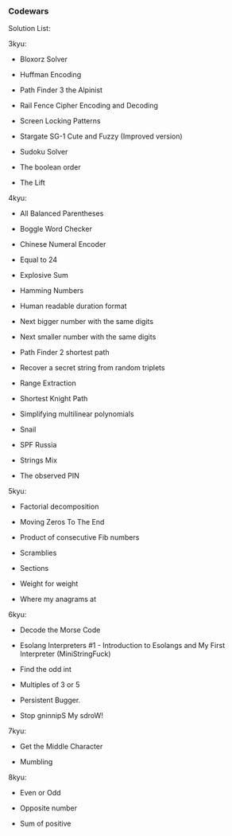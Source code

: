 ### Codewars

Solution List:

3kyu:

- Bloxorz Solver

- Huffman Encoding

- Path Finder 3 the Alpinist

- Rail Fence Cipher Encoding and Decoding

- Screen Locking Patterns

- Stargate SG-1 Cute and Fuzzy (Improved version)

- Sudoku Solver

- The boolean order

- The Lift

4kyu:

- All Balanced Parentheses

- Boggle Word Checker

- Chinese Numeral Encoder

- Equal to 24
  
- Explosive Sum

- Hamming Numbers

- Human readable duration format
  
- Next bigger number with the same digits

- Next smaller number with the same digits

- Path Finder 2 shortest path

- Recover a secret string from random triplets

- Range Extraction

- Shortest Knight Path

- Simplifying multilinear polynomials

- Snail
  
- SPF Russia
  
- Strings Mix

- The observed PIN


5kyu:

- Factorial decomposition

- Moving Zeros To The End

- Product of consecutive Fib numbers

- Scramblies

- Sections

- Weight for weight

- Where my anagrams at

6kyu:

- Decode the Morse Code
  
- Esolang Interpreters #1 - Introduction to Esolangs and My First Interpreter (MiniStringFuck)

- Find the odd int
  
- Multiples of 3 or 5

- Persistent Bugger.
  
- Stop gninnipS My sdroW!

7kyu:

- Get the Middle Character

- Mumbling

8kyu:

- Even or Odd

- Opposite number

- Sum of positive


